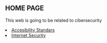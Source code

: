 
<html>
  <head>

  </head>

  <body>
  <h2>HOME PAGE</h2>
<p>This web is going to be related to cibersecurity</p>
  </body>
 </html>
<li><a href="accesibility_standars.html">Accesibility Standars</a></li>
<li><a href="Internet_Security.html">Internet Security</a></li>
